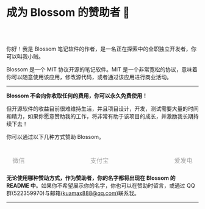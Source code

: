 <script setup lang="ts">
import { VPTeamMembers } from 'vitepress/theme'
import { onMounted } from 'vue'
import { info } from '../../scripts/stat-api'
import sponsors from '../../scripts/sponsors'

onMounted(() => {
  info()
})

const members = [
  {
    avatar: 'https://www.wangyunf.com/bl/pic/home/bl/img/U1/pic/luban.png',
    name: '小贼贼子',
    title: '作者',
    links: [
      { icon: 'github', link: 'https://github.com/yyx990803' }
    ]
  }
]
</script>

# 成为 Blossom 的赞助者 🤝

<br/>
<br/>
<bl-img src="../../imgs/blossom/logo.svg" width="150px" :shadow="false" :drop-shadow="true"/>

你好！我是 Blossom 笔记软件的作者，是一名正在探索中的全职独立开发者，你可以叫我小贼。

Blossom 是一个 MIT 协议开源的笔记软件。MIT 是一个非常宽松的协议，意味着你可以随意使用该应用，修改源代码，或者通过该应用进行商业活动。

---

**Blossom 不会向你收取任何的费用，你可以永久免费使用！**

但开源软件的收益目前很难维持生活，并且项目设计，开发，测试需要大量的时间和精力，如果你愿意赞助我的工作，将非常有助于该项目的成长，并激励我长期持续下去！

你可以通过以下几种方式赞助 Blossom。

<div class="sponsor-channel">
  <div class="item">
    <bl-img src="../../imgs/blossom/wechat.png" />
    <div class="name">微信</div>
  </div>

  <div class="item middle">
    <bl-img src="../../imgs/blossom/ali.png" />
    <div class="name">支付宝</div>
  </div>
  
  <div class="item">
    <bl-img src="../../imgs/blossom/aifadian.png" />
    <div class="name">爱发电</div>
  </div>
</div>

**无论使用哪种赞助方式，作为赞助者，你的名字都将出现在 Blossom 的 README 中**。如果你不希望展示你的名字，你也可以在赞助时留言，或通过 QQ 群(522359970)与邮箱(kuamax888@qq.com)联系我。

---

<bl-sponsor/>

<style scoped>

.sponsor-channel {
display:flex;flex-direction: row;justify-content: space-between;overflow:scroll;
padding: 16px 16px 10px 16px;
}

.sponsor-channel .item {
max-width:31%;
}

.sponsor .middle {
  margin-left:10px;
  margin-right:10px;
}

.sponsor-channel .item .name {
  width: 100%;
  font-size: 16px;
  color: #9E9E9E;
  text-align: center;
  margin-top: 10px;
}
</style>
